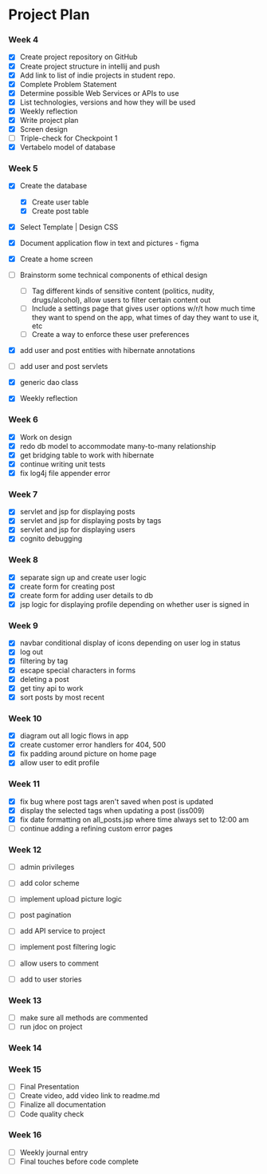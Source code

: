 # Project Plan

### Week 4
- [x] Create project repository on GitHub
- [x] Create project structure in intellij and push
- [x] Add link to list of indie projects in student repo.
- [x] Complete Problem Statement
- [x] Determine possible Web Services or APIs to use
- [x] List technologies, versions and how they will be used
- [x] Weekly reflection
- [x] Write project plan
- [x] Screen design
- [ ] Triple-check for Checkpoint 1
- [x] Vertabelo model of database

### Week 5
- [x] Create the database
  - [x] Create user table 
  - [x] Create post table
- [x] Select Template | Design CSS
- [x] Document application flow in text and pictures - figma
- [x] Create a home screen
- [ ] Brainstorm some technical components of ethical design 
  - [ ] Tag different kinds of sensitive content (politics, nudity, drugs/alcohol), allow users to filter certain content out 
  - [ ] Include a settings page that gives user options w/r/t how much time they want to spend on the app, what times of day they want to use it, etc
  - [ ] Create a way to enforce these user preferences
- [x] add user and post entities with hibernate annotations
- [ ] add user and post servlets
- [x] generic dao class
- [x] Weekly reflection


### Week 6
- [x] Work on design
- [x] redo db model to accommodate many-to-many relationship
- [x] get bridging table to work with hibernate
- [x] continue writing unit tests 
- [x] fix log4j file appender error

### Week 7
- [x] servlet and jsp for displaying posts
- [x] servlet and jsp for displaying posts by tags
- [x] servlet and jsp for displaying users
- [x] cognito debugging

### Week 8
- [x] separate sign up and create user logic
- [x] create form for creating post
- [x] create form for adding user details to db
- [x] jsp logic for displaying profile depending on whether user is signed in

### Week 9
- [x] navbar conditional display of icons depending on user log in status
- [x] log out
- [x] filtering by tag
- [x] escape special characters in forms
- [x] deleting a post
- [x] get tiny api to work
- [x] sort posts by most recent

### Week 10
- [x] diagram out all logic flows in app
- [x] create customer error handlers for 404, 500
- [x] fix padding around picture on home page
- [x] allow user to edit profile

### Week 11
- [x] fix bug where post tags aren't saved when post is updated
- [x] display the selected tags when updating a post (iss009)
- [x] fix date formatting on all_posts.jsp where time always set to 12:00 am
- [ ] continue adding a refining custom error pages

### Week 12
- [ ] admin privileges
- [ ] add color scheme
- [ ] implement upload picture logic
- [ ] post pagination
- [ ] add API service to project
- [ ] implement post filtering logic
- [ ] allow users to comment
- [ ] add to user stories


### Week 13
- [ ] make sure all methods are commented
- [ ] run jdoc on project

### Week 14

### Week 15
- [ ] Final Presentation
- [ ] Create video, add video link to readme.md
- [ ] Finalize all documentation
- [ ] Code quality check

### Week 16
- [ ] Weekly journal entry
- [ ] Final touches before code complete